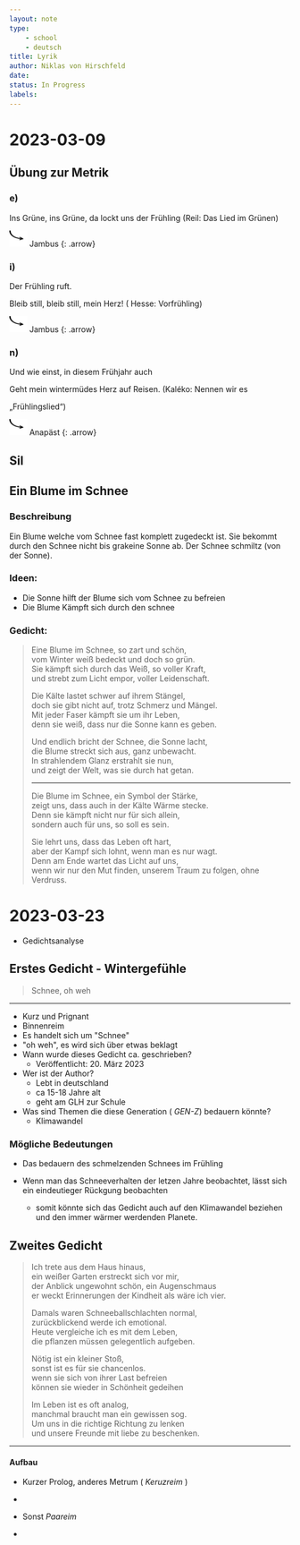 ```yaml
---
layout: note
type: 
    - school
    - deutsch
title: Lyrik
author: Niklas von Hirschfeld
date: 
status: In Progress
labels:
---
```


# 2023-03-09

## Übung zur Metrik

### e)

Ins Grüne, ins Grüne, da lockt uns der Frühling (Reil: Das Lied im Grünen)

<img style='width: 2rem;' class='ui image' src='/images/arrow.png'> Jambus
{: .arrow}

### i)

Der Frühling ruft.

Bleib still, bleib still, mein Herz! ( Hesse: Vorfrühling)

<img style='width: 2rem;' class='ui image' src='/images/arrow.png'> Jambus
{: .arrow}

### n)

Und wie einst, in diesem Frühjahr auch

Geht mein wintermüdes Herz auf Reisen. (Kaléko: Nennen wir es

„Frühlingslied“)

<img style='width: 2rem;' class='ui image' src='/images/arrow.png'> Anapäst
{: .arrow}

## Sil

## Ein Blume im Schnee

### Beschreibung

Ein Blume welche vom Schnee fast komplett zugedeckt ist.
Sie bekommt durch den Schnee nicht bis grakeine Sonne ab.
Der Schnee schmiltz (von der Sonne).

### Ideen:

- Die Sonne hilft der Blume sich vom Schnee zu befreien
- Die Blume Kämpft sich durch den schnee

### Gedicht:

> Eine Blume im Schnee, so zart und schön,<br />
> vom Winter weiß bedeckt und doch so grün.<br />
> Sie kämpft sich durch das Weiß, so voller Kraft,<br />
> und strebt zum Licht empor, voller Leidenschaft.<br />
> 
> Die Kälte lastet schwer auf ihrem Stängel,<br />
> doch sie gibt nicht auf, trotz Schmerz und Mängel.<br />
> Mit jeder Faser kämpft sie um ihr Leben,<br />
> denn sie weiß, dass nur die Sonne kann es geben.<br />
> 
> Und endlich bricht der Schnee, die Sonne lacht,<br />
> die Blume streckt sich aus, ganz unbewacht.<br />
> In strahlendem Glanz erstrahlt sie nun,<br />
> und zeigt der Welt, was sie durch hat getan.<br />
> 
> ---
> 
> Die Blume im Schnee, ein Symbol der Stärke,<br />
> zeigt uns, dass auch in der Kälte Wärme stecke.<br />
> Denn sie kämpft nicht nur für sich allein,<br />
> sondern auch für uns, so soll es sein.<br />
> 
> Sie lehrt uns, dass das Leben oft hart,<br />
> aber der Kampf sich lohnt, wenn man es nur wagt.<br />
> Denn am Ende wartet das Licht auf uns,<br />
> wenn wir nur den Mut finden, unserem Traum zu folgen, ohne Verdruss.<br />

# 2023-03-23

- Gedichtsanalyse

## Erstes Gedicht - Wintergefühle

> Schnee, oh weh

---

- Kurz und Prignant
- Binnenreim
- Es handelt sich um "Schnee"
- "oh weh", es wird sich über etwas beklagt
- Wann wurde dieses Gedicht ca. geschrieben?
    - Veröffentlicht: 20. März 2023
- Wer ist der Author?
    - Lebt in deutschland
    - ca 15-18 Jahre alt
    - geht am GLH zur Schule 
- Was sind Themen die diese Generation ( *GEN-Z*) bedauern könnte?
    - Klimawandel

### Mögliche Bedeutungen

- Das bedauern des schmelzenden Schnees im Frühling

- Wenn man das Schneeverhalten der letzen Jahre beobachtet, lässt sich ein eindeutieger Rückgung beobachten
    - somit könnte sich das Gedicht auch auf den Klimawandel beziehen und den immer wärmer werdenden Planete.

## Zweites Gedicht 

> Ich trete aus dem Haus hinaus,<br />
> ein weißer Garten erstreckt sich vor mir,<br />
> der Anblick ungewohnt schön, ein Augenschmaus<br />
> er weckt Erinnerungen der Kindheit als wäre ich vier.<br />
>  
> Damals waren Schneeballschlachten normal,<br />
> zurückblickend werde ich emotional.<br />
> Heute vergleiche ich es mit dem Leben,<br />
> die pflanzen müssen gelegentlich aufgeben.<br />
>  
> Nötig ist ein kleiner Stoß,<br />
> sonst ist es für sie chancenlos.<br />
> wenn sie sich von ihrer Last befreien<br />
> können sie wieder in Schönheit gedeihen<br />
>  
> Im Leben ist es oft analog,<br />
> manchmal braucht man ein gewissen sog.<br />
> Um uns in die richtige Richtung zu lenken<br />
> und unsere Freunde mit liebe zu beschenken.<br />

--- 

#### Aufbau

- Kurzer Prolog, anderes Metrum ( *Keruzreim* )
- 

- Sonst *Paareim*
-   
